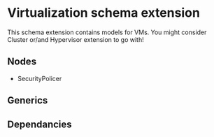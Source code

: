# Virtualization schema extension

This schema extension contains models for VMs. You might consider Cluster or/and Hypervisor extension to go with!

## Nodes

- SecurityPolicer

## Generics

## Dependancies

